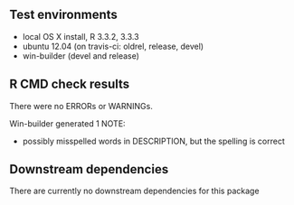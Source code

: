 ## Test environments
* local OS X install, R 3.3.2, 3.3.3
* ubuntu 12.04 (on travis-ci: oldrel, release, devel)
* win-builder (devel and release)

## R CMD check results
There were no ERRORs or WARNINGs.

Win-builder generated 1 NOTE:
* possibly misspelled words in DESCRIPTION, but the spelling is correct

## Downstream dependencies
There are currently no downstream dependencies for this package

